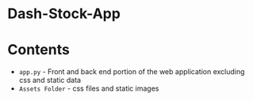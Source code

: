 # Dash-Stock-App
# Contents
* ```app.py``` - Front and back end portion of the web application excluding css and static data
* ```Assets Folder```  - css files and static images
